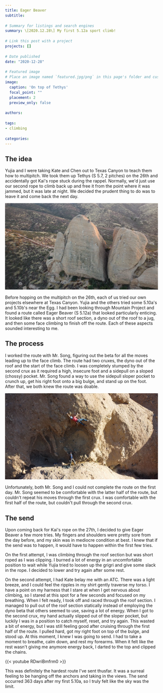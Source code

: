 ```yaml
---
title: Eager Beaver
subtitle: 

# Summary for listings and search engines
summary: \[2020.12.28\] My first 5.12a sport climb!

# Link this post with a project
projects: []

# Date published
date: "2020-12-28"

# Featured image
# Place an image named `featured.jpg/png` in this page's folder and customize its options here.
image:
  caption: 'On top of Tethys'
  focal_point: ""
  placement: 2
  preview_only: false

authors:

tags:
- climbing

categories:
---
```


The idea
--------
Yujia and I were taking Kate and Chen out to Texas Canyon to teach them how to multipitch. We took them up Tethys (S 5.7, 2 pitches) on the 26th and accidentally got Kai's rope stuck during the rappel. Normally, we'd just use our second rope to climb back up and free it from the point where it was jammed, but it was late at night. We decided the prudent thing to do was to leave it and come back the next day.

![screen reader text](tethys1.png "Tethys") 

Before hopping on the multipitch on the 26th, each of us tried our own projects elsewhere at Texas Canyon. Yujia and the others tried some 5.10a's and 5.10b's near the Egg. I had been looking through Mountain Project and found a route called Eager Beaver (S 5.12a) that looked particularly enticing. It looked like there was a short roof section, a dyno out of the roof to a jug, and then some face climbing to finish off the route. Each of these aspects sounded interesting to me. 

The process
------
I worked the route with Mr. Song, figuring out the beta for all the moves leading up to the face climb. The route had two cruxes, the dyno out of the roof and the start of the face climb. I was completely stumped by the second crux as it required a high, insecure foot and a sidepull on a sloped (chossy) pocket. Mr. Song found a way to use the sidepull sloper pocket to crunch up, get his right foot onto a big bulge, and stand up on the foot. After that, we both knew the route was doable.

![screen reader text](eagerbeaver1.png "Eager Beaver")

Unfortunately, both Mr. Song and I could not complete the route on the first day. Mr. Song seemed to be comfortable with the latter half of the route, but couldn't repeat his moves through the first crux. I was comfortable with the first half of the route, but couldn't pull through the second crux.

The send
-------
Upon coming back for Kai's rope on the 27th, I decided to give Eager Beaver a few more tries. My fingers and shoulders were pretty sore from the day before, and my skin was in mediocre condition at best. I knew that if the send was to happen, it would have to happen within the first few tries. 

On the first attempt, I was climbing through the roof section but was short roped as I was clipping. I burned a lot of energy in an uncomfortable position to wait while Yujia tried to loosen up the grigri and give some slack in the rope. I decided to lower and try again after some rest.

On the second attempt, I had Kate belay me with an ATC. There was a light breeze, and I could feel the ripples in my shirt gently traverse my torso. I have a point on my harness that I stare at when I get nervous about climbing, so I stared at this spot for a few seconds and focused on my breathing. When I felt ready, I took off and raced through the roof section. I managed to pull out of the roof section statically instead of employing the dyno beta that others seemed to use, saving a lot of energy. When I got to the second crux, my hand actually slipped out of the sloper pocket, but luckily I was in a position to catch myself, reset, and try again. This wasted a bit of energy, but I was still feeling good after cruising through the first half of the route. I pulled hard, got my right foot on top of the bulge, and stood up. At this moment, I knew I was going to send. I had to take a moment to breathe, calm down, and rest my forearms. When it felt like the rest wasn't giving me anymore energy back, I darted to the top and clipped the chains.

{{< youtube RDwriBmfrm0 >}}

This was definitely the hardest route I've sent thusfar. It was a surreal feeling to be hanging off the anchors and taking in the views. The send occurred 363 days after my first 5.10a, so I truly felt like the sky was the limit.